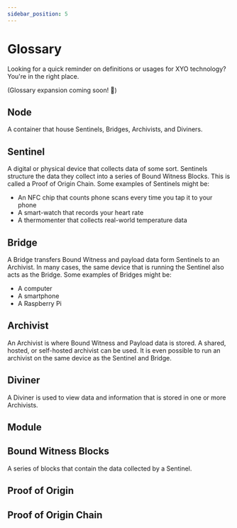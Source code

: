 ```yaml
---
sidebar_position: 5
---
```


# Glossary
Looking for a quick reminder on definitions or usages for XYO technology? You're in the right place.

(Glossary expansion coming soon! 🚧)

<!-- [TODO] — Complete the Glossary -->
<!-- [Maryann] — Add any words here you've seen questions about (or have a question about yourself!) -->

## Node
A container that house Sentinels, Bridges, Archivists, and Diviners. 

## Sentinel
A digital or physical device that collects data of some sort. Sentinels structure the data they collect into a series of Bound Witness Blocks.  This is called a Proof of Origin Chain. Some examples of Sentinels might be:

- An NFC chip that counts phone scans every time you tap it to your phone
- A smart-watch that records your heart rate
- A thermomenter that collects real-world temperature data

## Bridge
A Bridge transfers Bound Witness and payload data form Sentinels to an Archivist. In many cases, the same device that is running the Sentinel also acts as the Bridge. Some examples of Bridges might be:

- A computer
- A smartphone
- A Raspberry Pi

## Archivist
An Archivist is where Bound Witness and Payload data is stored. A shared, hosted, or self-hosted archivist can be used. It is even possible to run an archivist on the same device as the Sentinel and Bridge.

## Diviner
A Diviner is used to view data and information that is stored in one or more Archivists.


## Module

## Bound Witness Blocks
A series of blocks that contain the data collected by a Sentinel.

## Proof of Origin

## Proof of Origin Chain
